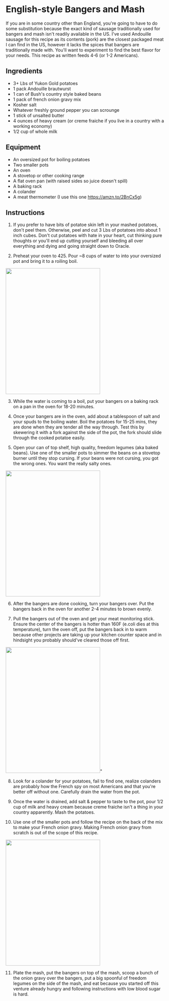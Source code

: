 # English-style Bangers and Mash

If you are in some country other than England, you're going to have to do some substitution because the exact kind of sausage traditionally used for bangers and mash isn't readily available in the US. I've used Andouille sausage for this recipe as its contents (pork) are the closest packaged meat I can find in the US, however it lacks the spices that bangers are traditionally made with. You'll want to experiment to find the best flavor for your needs. This recipe as written feeds 4-6 (or 1-2 Americans).

## Ingredients

- 3+ Lbs of Yukon Gold potatoes
- 1 pack Andouille brautwurst
- 1 can of Bush's country style baked beans
- 1 pack of french onion gravy mix
- Kosher salt
- Whatever freshly ground pepper you can scrounge
- 1 stick of unsalted butter
- 4 ounces of heavy cream (or creme fraiche if you live in a country with a working economy)
- 1/2 cup of whole milk

## Equipment

- An oversized pot for boiling potatoes
- Two smaller pots
- An oven
- A stovetop or other cooking range
- A flat oven pan (with raised sides so juice doesn't spill)
- A baking rack
- A colander
- A meat thermometer (I use this one https://amzn.to/2BnCx5g)

## Instructions

1. If you prefer to have bits of potatoe skin left in your mashed potatoes, don't peel them. Otherwise, peel and cut 3 Lbs of potatoes into about 1 inch cubes. Don't cut potatoes with hate in your heart, cut thinking pure thoughts or you'll end up cutting yourself and bleeding all over everything and dying and going straight down to Oracle.

2. Preheat your oven to 425. Pour ~8 cups of water to into your oversized pot and bring it to a roiling boil. 

<img width="300" height="400" src="https://github.com/BenHeise/1337-Noms-The-Hacker-Cookbook/blob/master/entrees/BenHeise_Bangers_and_Mash/DS-aV05WkAAfTjd.jpg?raw=true">

3. While the water is coming to a boil, put your bangers on a baking rack on a pan in the oven for 18-20 minutes.

4. Once your bangers are in the oven, add about a tablespoon of salt and your spuds to the boiling water. Boil the potatoes for 15-25 mins, they are done when they are tender all the way through. Test this by skewering it with a fork against the side of the pot, the fork should slide through the cooked potatoe easily.

5. Open your can of top shelf, high quality, freedom legumes (aka baked beans). Use one of the smaller pots to simmer the beans on a stovetop burner until they stop cursing. If your beans were not cursing, you got the wrong ones. You want the really salty ones.

<img width="300" height="400" src="https://github.com/BenHeise/1337-Noms-The-Hacker-Cookbook/blob/master/entrees/BenHeise_Bangers_and_Mash/DS-ez01WAAAjwCY.jpg?raw=true">

6. After the bangers are done cooking, turn your bangers over. Put the bangers back in the oven for another 2-4 minutes to brown evenly.

7. Pull the bangers out of the oven and get your meat monitoring stick. Ensure the center of the bangers is hotter than 160F (e.coli dies at this temperature), turn the oven off, put the bangers back in to warm because other projects are taking up your kitchen counter space and in hindsight you probably should've cleared those off first.

<img width="300" height="400" src="https://github.com/BenHeise/1337-Noms-The-Hacker-Cookbook/blob/master/entrees/BenHeise_Bangers_and_Mash/DS-hKTvW4AAP118.jpg?raw=true">"

8. Look for a colander for your potatoes, fail to find one, realize colanders are probably how the French spy on most Americans and that you're better off without one. Carefully drain the water from the pot.

9. Once the water is drained, add salt & pepper to taste to the pot, pour 1/2 cup of milk and heavy cream because creme fraiche isn't a thing in your country apparently. Mash the potatoes.

10. Use one of the smaller pots and follow the recipe on the back of the mix to make your French onion gravy. Making French onion gravy from scratch is out of the scope of this recipe.

<img width="300" height="400" src="https://github.com/BenHeise/1337-Noms-The-Hacker-Cookbook/blob/master/entrees/BenHeise_Bangers_and_Mash/DS-p7YYWkAMlRRK.jpg?raw=true">

11. Plate the mash, put the bangers on top of the mash, scoop a bunch of the onion gravy over the bangers, put a big spoonful of freedom legumes on the side of the mash, and eat because you started off this venture already hungry and following instructions with low blood sugar is hard.